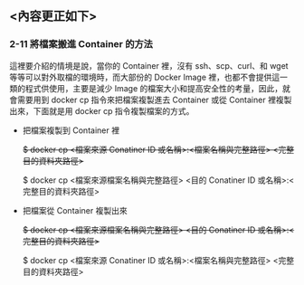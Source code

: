 ## <內容更正如下> 

### 2-11 將檔案搬進 Container 的方法 

這裡要介紹的情境是說，當你的 Container 裡，沒有 ssh、scp、curl、和 wget 等等可以對外取檔的環境時，而大部份的 Docker Image 裡，也都不會提供這一類的程式供使用，主要是減少 Image 的檔案大小和提高安全性的考量，因此，就會需要用到 docker cp 指令來把檔案複製進去 Container 或從 Container 裡複製出來，下面就是用 docker cp 指令複製檔案的方式。

- 把檔案複製到 Container 裡

   ~~$ docker cp <檔案來源 Conatiner ID 或名稱>:<檔案名稱與完整路徑> <完整目的資料夾路徑>~~

   $ docker cp <檔案來源檔案名稱與完整路徑> <目的 Conatiner ID 或名稱>:<完整目的資料夾路徑>

- 把檔案從 Container 複製出來

   ~~$ docker cp <檔案來源檔案名稱與完整路徑> <目的 Conatiner ID 或名稱>:<完整目的資料夾路徑>~~
   
   $ docker cp <檔案來源 Conatiner ID 或名稱>:<檔案名稱與完整路徑> <完整目的資料夾路徑>
